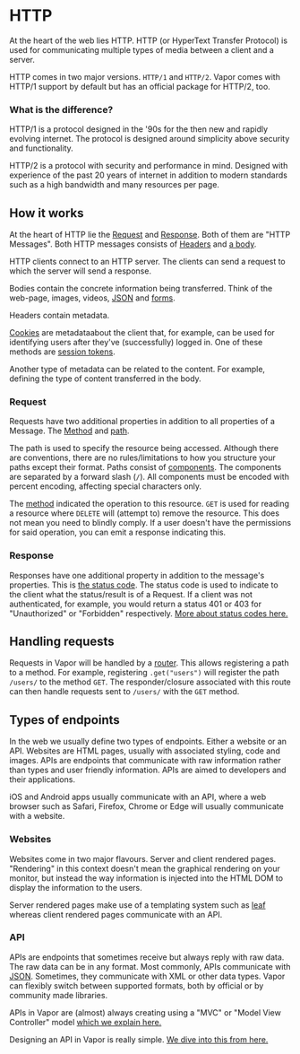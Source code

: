 # HTTP

At the heart of the web lies HTTP. HTTP (or HyperText Transfer Protocol) is used for communicating multiple types of media between a client and a server.

HTTP comes in two major versions. `HTTP/1` and `HTTP/2`. Vapor comes with HTTP/1 support by default but has an official package for HTTP/2, too.

### What is the difference?

HTTP/1 is a protocol designed in the '90s for the then new and rapidly evolving internet. The protocol is designed around simplicity above security and functionality.

HTTP/2 is a protocol with security and performance in mind. Designed with experience of the past 20 years of internet in addition to modern standards such as a high bandwidth and many resources per page.

## How it works

At the heart of HTTP lie the [Request](../http/request.md) and [Response](../http/response.md). Both of them are "HTTP Messages". Both HTTP messages consists of [Headers](../http/headers.md) and [a body](../http/body.md).

HTTP clients connect to an HTTP server. The clients can send a request to which the server will send a response.

Bodies contain the concrete information being transferred. Think of the web-page, images, videos, [JSON](../getting-started/json.md) and [forms](../http/multipart.md).

Headers contain metadata.

[Cookies](../http/cookies.md) are metadataabout the client that, for example, can be used for identifying users after they've (successfully) logged in. One of these methods are [session tokens](../jwt/package.md).

Another type of metadata can be related to the content. For example, defining the type of content transferred in the body.

### Request

Requests have two additional properties in addition to all properties of a Message. The [Method](../http/method.md) and [path](../http/uri.md).

The path is used to specify the resource being accessed. Although there are conventions, there are no rules/limitations to how you structure your paths except their format. Paths consist of [components](../routing/parameters.md). The components are separated by a forward slash (`/`). All components must be encoded with percent encoding, affecting special characters only.

The [method](../http/method.md) indicated the operation to this resource. `GET` is used for reading a resource where `DELETE` will (attempt to) remove the resource. This does not mean you need to blindly comply. If a user doesn't have the permissions for said operation, you can emit a response indicating this.

### Response

Responses have one additional property in addition to the message's properties. This is [the status code](../http/status.md). The status code is used to indicate to the client what the status/result is of a Request. If a client was not authenticated, for example, you would return a status 401 or 403 for "Unauthorized" or "Forbidden" respectively. [More about status codes here.](../http/status.md)

## Handling requests

Requests in Vapor will be handled by a [router](../getting-started/routing.md). This allows registering a path to a method. For example, registering `.get("users")` will register the path `/users/` to the method `GET`. The responder/closure associated with this route can then handle requests sent to `/users/` with the `GET` method.

## Types of endpoints

In the web we usually define two types of endpoints. Either a website or an API. Websites are HTML pages, usually with associated styling, code and images. APIs are endpoints that communicate with raw information rather than types and user friendly information. APIs are aimed to developers and their applications.

iOS and Android apps usually communicate with an API, where a web browser such as Safari, Firefox, Chrome or Edge will usually communicate with a website.

### Websites

Websites come in two major flavours. Server and client rendered pages. "Rendering" in this context doesn't mean the graphical rendering on your monitor, but instead the way information is injected into the HTML DOM to display the information to the users.

Server rendered pages make use of a templating system such as [leaf](../leaf/package.md) whereas client rendered pages communicate with an API.

### API

APIs are endpoints that sometimes receive but always reply with raw data. The raw data can be in any format. Most commonly, APIs communicate with [JSON](../getting-started/json.md). Sometimes, they communicate with XML or other data types. Vapor can flexibly switch between supported formats, both by official or by community made libraries.

APIs in Vapor are (almost) always creating using a "MVC" or "Model View Controller" model [which we explain here.](../getting-started/controllers.md)

Designing an API in Vapor is really simple. [We dive into this from here.](../getting-started/application.md)
